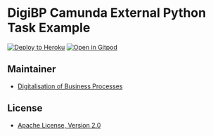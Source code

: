 # DigiBP Camunda External Python Task Example

[![Deploy to Heroku](https://img.shields.io/badge/deploy%20to-Heroku-6762a6.svg?longCache=true)](https://heroku.com/deploy)
[![Open in Gitpod](https://img.shields.io/badge/open%20in-Gitpod-1966D2.svg?longCache=true)](https://gitpod.io/#https://github.com/DigiBP/digibp-camunda-external-python-task)

## Maintainer
- [Digitalisation of Business Processes](https://github.com/digibp)

## License

- [Apache License, Version 2.0](https://github.com/DigiBP/digibp-camunda-external-node-task/blob/master/LICENSE)
